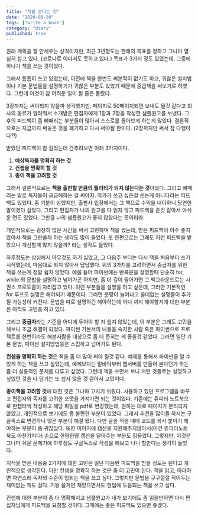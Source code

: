 ```yaml
---
title: "책을 쓴다는 것"
date: "2020-08-30"
tags: ["write a book"]
category: "diary"
published: true
---
```


원래 계획을 잘 안세우는 성격이지만, 최근 3년정도는 한해의 목표를 정하고 그나마 열심히 살고 있다. (코로나로 이마저도 못하고 있다.) 목표가 3가지 정도 있었는데, 그중에 하나가 책을 쓰는 것이었다.

그래서 틈틈히 쓰고 있었는데, 이전에 책을 한번도 써본적이 없기도 하고, 귀찮은 설치법이나 기본 문법들을 설명하기가 귀찮은 부분도 있었기 때문에 중급책을 써보기로 하였다. 그런데 이것이 참 어려운 일이 될 줄은 몰랐다.

3장까지는 써야되지 않을까 생각했지만, 페이지로 50페이지되면 보내도 될것 같다고 회사의 동료가 알려줘서 소개받은 편집자에게 1장과 2장을 작성한 샘플원고를 보냈다. 그후의 피드백이 좀 뼈때리는 부분들이 많아서 스스로를 돌아보게 하는게 많았다. 결론적으로는 지금까지 써놓은 것을 폐기하고 다시 써야될 판이다. (2장까지만 써서 참 다행이다?!)

받았던 피드백이 참 길었는데 간추려보면 아래 3가지이다.

1. **예상독자를 명확히 하는 것**
2. **컨셉을 명확히 할 것**
3. **종이 책을 고려할 것**

그래서 결론적으로는 **책을 출판할 만큼의 퀄리티가 되지 않는다는 것**이었다. 그리고 뼈때리는 말로 독자들이 궁금해하는 걸 써야지. 작가가 쓰고 싶은걸 쓰는게 아니다라는 피드백도 있었다. 좀 기분이 상했지만, 출판사 입장에서는 그 책으로 수익을 내야하니 당연한 말이겠다 싶었다. 그리고 편집자가 나의 원고를 다 읽지 않고 피드백을 준것 같아서 아쉬운 면도 있었다. 그만큼 나의 샘플원고가 좋지 않았다는 뜻이리라.

개인적으로는 굉장히 많은 시간을 써서 고민하며 책을 썼는데, 받은 피드백이 아주 좋지 않아서 책을 그만쓸까 하는 생각도 많이 들었다. 또 한편으로는 그래도 저런 피드백을 받았으니 개선할게 많지 않을까? 라는 생각도 들었다.

하루정도는 상심해서 아무것도 하기 싫었고, 그 다음주 부터는 다시 책을 처음부터 쓰기 시작했는데, 마음대로 되지 않아서 답답했다. 위의 3가지를 고려하면서 중급자를 위한 책을 쓰는게 정말 쉽지 않았다. 예를 들어 파이썬에는 반복문을 설명할때 단순히 for, while 의 문법을 설명하고 넘어가곤 하지만, 좀 더 깊이 들어가면 그 백그라운드로는 시퀀스 프로토콜이 자리잡고 있다. 이런 부분들을 설명을 하고 싶은데, 그러면 기본적인 for 루프도 설명은 해야되기 때문이다. 그러면 분량이 늘어나고 쓸데없는 설명들이 추가될 가능성이 커진다. 문법을 따로 설명하긴 해야하는데 어디 까지 해야할지에 대한 부분은 아직도 고민을 하고 있다.

그리고 **중급자**라는 기준을 어디에 두어야 할 지 쉽지 않았는데, 이 부분은 그래도 고민을 해보니 조금 해결이 되었다. 파이썬 기본서의 내용을 숙지한 사람 혹은 파이썬으로 프로젝트를 한번이라도 해본사람을 대상으로 좀 더 좁히는 게 좋을것 같았다. 그러면 일단 기본 문법, 파이썬 설치방법등은 스킵하고 넘어가도 된다.

**컨셉을 명확히 하는 것**은 책을 좀 더 많이 써야 될것 같다. 예제를 통해서 파이썬을 알 수 있게 하는 책을 쓰고 싶었는데, 예제보다는 밑바닥부터 웹서버를 만들어 본다던가 하는 좀 더 실용적인 문제를 다루고 싶었다. 그런데 책을 쓰면서 보니 저런 것들로는 설명하고 싶었던 것을 다 담기는 또 쉽지 않을 것 같아서 고민이다.

**종이책을 고려할 것**에 대한 것은 그나마 고치기 쉬웠다. 사용하고 있던 프로그램을 바꾸고 편집자와 독자를 고려한 포맷을 가져가면 되는 것이었다. 기존에는 쥬피터 노트북으로 한챕터씩 작성하고 해당 파일을 pdf로 변경했는데, 원하는 대로 페이지가 분리되지 않았고, 개인적으로 보기에도 좀 불편한 부분이 있었다. 그래서 추천을 많이들 하시는 구글독스로 변경하니 많은 부분이 해결 됐다. 다만 글을 적을 때에 코드를 복사 붙이기 해야하는 부분이 좀 귀찮았다. 또한 이미지에 캡션을 지원해주지않아서(이건 쥬피터노트북도 마찬가지다) 손으로 한땀한땀 캡션을 달아주는 부분도 힘들었다. 그렇지만, 이것은 그나마 쉬운 문제기에 하루정도 구글독스로 작성을 해보고 나니 할만다는 생각이 들었다.

지적을 받은 내용중 2가지에 대한 고민은 일단 다음번 피드백을 받을 정도는 된다고 개인적으로 생각한다. 다만 컨셉을 명확히 하는 것은 좀 더 고민이 된다. 책을 읽고, 따라하면 자연스레 독자의 수준이 업되는 책을 쓰고 싶다. 그렇지만 문법을 구구절절 적어두는 재미없는 책도 싫다. 기왕 쓸거면 재밌으면서도 현업에 도움되는 책을 쓰고 싶다.

컨셉에 대한 부분이 좀 더 명확해지고 샘플원고가 내가 보기에도 좀 읽을만하면 다시 편집자님에게 피드백을 요청할 것이다. 그때에는 좋은 피드백도 있으면 좋겠다.
